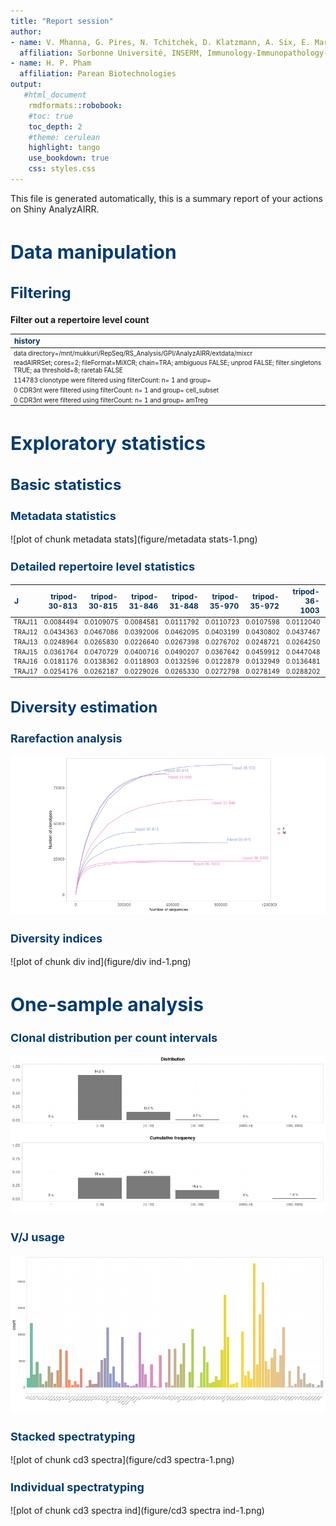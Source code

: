 ```yaml
---
title: "Report session"
author:
- name: V. Mhanna, G. Pires, N. Tchitchek, D. Klatzmann, A. Six, E. Mariotti-Ferrandiz
  affiliation: Sorbonne Université, INSERM, Immunology-Immunopathology-Immunotherapy (i3), Paris, France
- name: H. P. Pham
  affiliation: Parean Biotechnologies
output: 
   #html_document
    rmdformats::robobook:
    #toc: true
    toc_depth: 2
    #theme: cerulean
    highlight: tango
    use_bookdown: true
    css: styles.css
---
```


<style type="text/css">
<!-- div#TOC li { -->
<!--     list-style:none; -->
<!--     background-image:none; -->
<!--     background-repeat:none; -->
<!--     background-position:0;  -->
<!-- } -->
 .book .book-body .page-inner  { 
    max-width: 1400px; 
 <!-- width: 120%;  -->
 } 
 .column-left {
  float: left;
  width: 49.7%;
}
.column-right{
 float: right;
  width: 49.7%;
}
.col2 {
    columns: 2 200px;         /* number of columns and width in pixels*/
    -webkit-columns: 2 200px; /* chrome, safari */
    -moz-columns: 2 200px;    /* firefox */
  }
h1 {
  color: #033c73;
   font-size: 30px;
}
h1.title {
  color: #033c73;
}
h2 {
  color: #033c73;
  font-size: 24px;
}
h3 {
   color: #033c73;
   font-size: 18px;
}
h4 {
   color: #022f5a;
}
h5 {
  color: #033c73;
}
h6 {
   color: #033c73;
}
body{ 
  font-size: 14px;
}
p.caption {
  font-size: 0.9em;
  font-style: italic;
  color: grey;
  margin-right: 10%;
  margin-left: 10%;  
  text-align: justify;
}
</style>




This file is generated automatically, this is a summary report of your actions on Shiny AnalyzAIRR.

# Data manipulation

## Filtering


**Filter out a repertoire level count**

<table class="table" style="font-size: 10px; width: auto !important; ">
 <thead>
  <tr>
   <th style="text-align:left;color: #022f5a !important;font-size: 12px;"> history </th>
  </tr>
 </thead>
<tbody>
  <tr>
   <td style="text-align:left;"> data directory=/mnt/mukkuri/RepSeq/RS_Analysis/GPI/AnalyzAIRR/extdata/mixcr </td>
  </tr>
  <tr>
   <td style="text-align:left;"> readAIRRSet; cores=2; fileFormat=MiXCR; chain=TRA; ambiguous FALSE; unprod FALSE; filter.singletons TRUE; aa threshold=8; raretab FALSE </td>
  </tr>
  <tr>
   <td style="text-align:left;"> 114783 clonotype were filtered using filterCount: n= 1 and group= </td>
  </tr>
  <tr>
   <td style="text-align:left;"> 0 CDR3nt were filtered using filterCount: n= 1 and group= cell_subset </td>
  </tr>
  <tr>
   <td style="text-align:left;"> 0 CDR3nt were filtered using filterCount: n= 1 and group= amTreg </td>
  </tr>
</tbody>
</table>












































# Exploratory statistics


## Basic statistics


### Metadata statistics

![plot of chunk metadata stats](figure/metadata stats-1.png)


### Detailed repertoire level statistics

<table class="table" style="font-size: 10px; width: auto !important; ">
 <thead>
  <tr>
   <th style="text-align:left;color: #022f5a !important;font-size: 12px;"> J </th>
   <th style="text-align:right;color: #022f5a !important;font-size: 12px;"> tripod-30-813 </th>
   <th style="text-align:right;color: #022f5a !important;font-size: 12px;"> tripod-30-815 </th>
   <th style="text-align:right;color: #022f5a !important;font-size: 12px;"> tripod-31-846 </th>
   <th style="text-align:right;color: #022f5a !important;font-size: 12px;"> tripod-31-848 </th>
   <th style="text-align:right;color: #022f5a !important;font-size: 12px;"> tripod-35-970 </th>
   <th style="text-align:right;color: #022f5a !important;font-size: 12px;"> tripod-35-972 </th>
   <th style="text-align:right;color: #022f5a !important;font-size: 12px;"> tripod-36-1003 </th>
   <th style="text-align:right;color: #022f5a !important;font-size: 12px;"> tripod-36-1005 </th>
  </tr>
 </thead>
<tbody>
  <tr>
   <td style="text-align:left;"> TRAJ11 </td>
   <td style="text-align:right;"> 0.0084494 </td>
   <td style="text-align:right;"> 0.0109075 </td>
   <td style="text-align:right;"> 0.0084581 </td>
   <td style="text-align:right;"> 0.0111792 </td>
   <td style="text-align:right;"> 0.0110723 </td>
   <td style="text-align:right;"> 0.0107598 </td>
   <td style="text-align:right;"> 0.0112040 </td>
   <td style="text-align:right;"> 0.0101257 </td>
  </tr>
  <tr>
   <td style="text-align:left;"> TRAJ12 </td>
   <td style="text-align:right;"> 0.0434363 </td>
   <td style="text-align:right;"> 0.0467086 </td>
   <td style="text-align:right;"> 0.0392006 </td>
   <td style="text-align:right;"> 0.0462095 </td>
   <td style="text-align:right;"> 0.0403199 </td>
   <td style="text-align:right;"> 0.0430802 </td>
   <td style="text-align:right;"> 0.0437467 </td>
   <td style="text-align:right;"> 0.0461757 </td>
  </tr>
  <tr>
   <td style="text-align:left;"> TRAJ13 </td>
   <td style="text-align:right;"> 0.0248964 </td>
   <td style="text-align:right;"> 0.0265830 </td>
   <td style="text-align:right;"> 0.0226640 </td>
   <td style="text-align:right;"> 0.0267398 </td>
   <td style="text-align:right;"> 0.0276702 </td>
   <td style="text-align:right;"> 0.0248721 </td>
   <td style="text-align:right;"> 0.0264250 </td>
   <td style="text-align:right;"> 0.0233273 </td>
  </tr>
  <tr>
   <td style="text-align:left;"> TRAJ15 </td>
   <td style="text-align:right;"> 0.0361764 </td>
   <td style="text-align:right;"> 0.0470729 </td>
   <td style="text-align:right;"> 0.0400716 </td>
   <td style="text-align:right;"> 0.0490207 </td>
   <td style="text-align:right;"> 0.0367642 </td>
   <td style="text-align:right;"> 0.0459912 </td>
   <td style="text-align:right;"> 0.0447048 </td>
   <td style="text-align:right;"> 0.0373860 </td>
  </tr>
  <tr>
   <td style="text-align:left;"> TRAJ16 </td>
   <td style="text-align:right;"> 0.0181176 </td>
   <td style="text-align:right;"> 0.0138362 </td>
   <td style="text-align:right;"> 0.0118903 </td>
   <td style="text-align:right;"> 0.0132596 </td>
   <td style="text-align:right;"> 0.0122879 </td>
   <td style="text-align:right;"> 0.0132949 </td>
   <td style="text-align:right;"> 0.0136481 </td>
   <td style="text-align:right;"> 0.0136188 </td>
  </tr>
  <tr>
   <td style="text-align:left;"> TRAJ17 </td>
   <td style="text-align:right;"> 0.0254176 </td>
   <td style="text-align:right;"> 0.0262187 </td>
   <td style="text-align:right;"> 0.0229026 </td>
   <td style="text-align:right;"> 0.0265330 </td>
   <td style="text-align:right;"> 0.0272798 </td>
   <td style="text-align:right;"> 0.0278149 </td>
   <td style="text-align:right;"> 0.0288202 </td>
   <td style="text-align:right;"> 0.0248371 </td>
  </tr>
</tbody>
</table>


## Diversity estimation 

### Rarefaction analysis

![plot of chunk rarefaction](figure/rarefaction-1.png)




### Diversity indices

![plot of chunk div ind](figure/div ind-1.png)


























# One-sample analysis


### Clonal distribution per count intervals

![plot of chunk IndCountInt](figure/IndCountInt-1.png)


### V/J usage

![plot of chunk VJUsage](figure/VJUsage-1.png)







### Stacked spectratyping

![plot of chunk cd3 spectra](figure/cd3 spectra-1.png)


### Individual spectratyping

![plot of chunk cd3 spectra ind](figure/cd3 spectra ind-1.png)




































 
















































